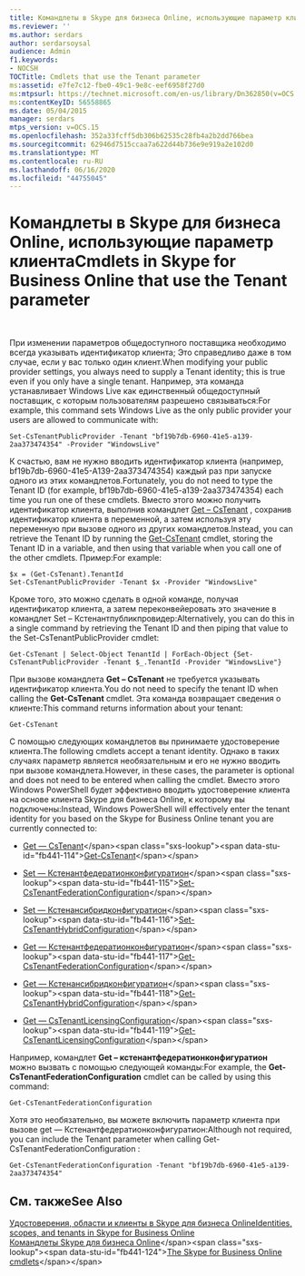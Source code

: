 ```yaml
---
title: Командлеты в Skype для бизнеса Online, использующие параметр клиента
ms.reviewer: ''
ms.author: serdars
author: serdarsoysal
audience: Admin
f1.keywords:
- NOCSH
TOCTitle: Cmdlets that use the Tenant parameter
ms:assetid: e7fe7c12-fbe0-49c1-9e8c-eef6958f27d0
ms:mtpsurl: https://technet.microsoft.com/en-us/library/Dn362850(v=OCS.15)
ms:contentKeyID: 56558865
ms.date: 05/04/2015
manager: serdars
mtps_version: v=OCS.15
ms.openlocfilehash: 352a33fcff5db306b62535c28fb4a2b2dd766bea
ms.sourcegitcommit: 62946d7515ccaa7a622d44b736e9e919a2e102d0
ms.translationtype: MT
ms.contentlocale: ru-RU
ms.lasthandoff: 06/16/2020
ms.locfileid: "44755045"
---
```

# <a name="cmdlets-in-skype-for-business-online-that-use-the-tenant-parameter"></a><span data-ttu-id="fb441-102">Командлеты в Skype для бизнеса Online, использующие параметр клиента</span><span class="sxs-lookup"><span data-stu-id="fb441-102">Cmdlets in Skype for Business Online that use the Tenant parameter</span></span>

 


<span data-ttu-id="fb441-103">При изменении параметров общедоступного поставщика необходимо всегда указывать идентификатор клиента; Это справедливо даже в том случае, если у вас только один клиент.</span><span class="sxs-lookup"><span data-stu-id="fb441-103">When modifying your public provider settings, you always need to supply a Tenant identity; this is true even if you only have a single tenant.</span></span> <span data-ttu-id="fb441-104">Например, эта команда устанавливает Windows Live как единственный общедоступный поставщик, с которым пользователям разрешено связываться:</span><span class="sxs-lookup"><span data-stu-id="fb441-104">For example, this command sets Windows Live as the only public provider your users are allowed to communicate with:</span></span>

    Set-CsTenantPublicProvider -Tenant "bf19b7db-6960-41e5-a139-2aa373474354" -Provider "WindowsLive"

<span data-ttu-id="fb441-105">К счастью, вам не нужно вводить идентификатор клиента (например, bf19b7db-6960-41e5-A139-2aa373474354) каждый раз при запуске одного из этих командлетов.</span><span class="sxs-lookup"><span data-stu-id="fb441-105">Fortunately, you do not need to type the Tenant ID (for example, bf19b7db-6960-41e5-a139-2aa373474354) each time you run one of these cmdlets.</span></span> <span data-ttu-id="fb441-106">Вместо этого можно получить идентификатор клиента, выполнив командлет [Get – CsTenant](https://technet.microsoft.com/library/jj994044\(v=ocs.15\)) , сохранив идентификатор клиента в переменной, а затем используя эту переменную при вызове одного из других командлетов.</span><span class="sxs-lookup"><span data-stu-id="fb441-106">Instead, you can retrieve the Tenant ID by running the [Get-CsTenant](https://technet.microsoft.com/library/jj994044\(v=ocs.15\)) cmdlet, storing the Tenant ID in a variable, and then using that variable when you call one of the other cmdlets.</span></span> <span data-ttu-id="fb441-107">Пример:</span><span class="sxs-lookup"><span data-stu-id="fb441-107">For example:</span></span>

    $x = (Get-CsTenant).TenantId
    Set-CsTenantPublicProvider -Tenant $x -Provider "WindowsLive"

<span data-ttu-id="fb441-108">Кроме того, это можно сделать в одной команде, получая идентификатор клиента, а затем переконвейеровать это значение в командлет Set – Кстенантпубликпровидер:</span><span class="sxs-lookup"><span data-stu-id="fb441-108">Alternatively, you can do this in a single command by retrieving the Tenant ID and then piping that value to the Set-CsTenantPublicProvider cmdlet:</span></span>

    Get-CsTenant | Select-Object TenantId | ForEach-Object {Set-CsTenantPublicProvider -Tenant $_.TenantId -Provider "WindowsLive"}

<span data-ttu-id="fb441-109">При вызове командлета **Get – CsTenant** не требуется указывать идентификатор клиента.</span><span class="sxs-lookup"><span data-stu-id="fb441-109">You do not need to specify the tenant ID when calling the **Get-CsTenant** cmdlet.</span></span> <span data-ttu-id="fb441-110">Эта команда возвращает сведения о клиенте:</span><span class="sxs-lookup"><span data-stu-id="fb441-110">This command returns information about your tenant:</span></span>

    Get-CsTenant

<span data-ttu-id="fb441-111">С помощью следующих командлетов вы принимаете удостоверение клиента.</span><span class="sxs-lookup"><span data-stu-id="fb441-111">The following cmdlets accept a tenant identity.</span></span> <span data-ttu-id="fb441-112">Однако в таких случаях параметр является необязательным и его не нужно вводить при вызове командлета.</span><span class="sxs-lookup"><span data-stu-id="fb441-112">However, in these cases, the parameter is optional and does not need to be entered when calling the cmdlet.</span></span> <span data-ttu-id="fb441-113">Вместо этого Windows PowerShell будет эффективно вводить удостоверение клиента на основе клиента Skype для бизнеса Online, к которому вы подключены:</span><span class="sxs-lookup"><span data-stu-id="fb441-113">Instead, Windows PowerShell will effectively enter the tenant identity for you based on the Skype for Business Online tenant you are currently connected to:</span></span>

  - <span data-ttu-id="fb441-114">[Get — CsTenant](https://technet.microsoft.com/library/jj994044\(v=ocs.15\))</span><span class="sxs-lookup"><span data-stu-id="fb441-114">[Get-CsTenant](https://technet.microsoft.com/library/jj994044\(v=ocs.15\))</span></span>

  - <span data-ttu-id="fb441-115">[Set — Кстенантфедератионконфигуратион](https://technet.microsoft.com/library/jj994080\(v=ocs.15\))</span><span class="sxs-lookup"><span data-stu-id="fb441-115">[Set-CsTenantFederationConfiguration](https://technet.microsoft.com/library/jj994080\(v=ocs.15\))</span></span>

  - <span data-ttu-id="fb441-116">[Set — Кстенансибридконфигуратион](https://technet.microsoft.com/library/jj994046\(v=ocs.15\))</span><span class="sxs-lookup"><span data-stu-id="fb441-116">[Set-CsTenantHybridConfiguration](https://technet.microsoft.com/library/jj994046\(v=ocs.15\))</span></span>

  - <span data-ttu-id="fb441-117">[Get — Кстенантфедератионконфигуратион](https://technet.microsoft.com/library/jj994072\(v=ocs.15\))</span><span class="sxs-lookup"><span data-stu-id="fb441-117">[Get-CsTenantFederationConfiguration](https://technet.microsoft.com/library/jj994072\(v=ocs.15\))</span></span>

  - <span data-ttu-id="fb441-118">[Get — Кстенансибридконфигуратион](https://technet.microsoft.com/library/jj994034\(v=ocs.15\))</span><span class="sxs-lookup"><span data-stu-id="fb441-118">[Get-CsTenantHybridConfiguration](https://technet.microsoft.com/library/jj994034\(v=ocs.15\))</span></span>

  - <span data-ttu-id="fb441-119">[Get — CsTenantLicensingConfiguration](https://technet.microsoft.com/library/dn362770\(v=ocs.15\))</span><span class="sxs-lookup"><span data-stu-id="fb441-119">[Get-CsTenantLicensingConfiguration](https://technet.microsoft.com/library/dn362770\(v=ocs.15\))</span></span>

<span data-ttu-id="fb441-120">Например, командлет **Get – кстенантфедератионконфигуратион** можно вызвать с помощью следующей команды:</span><span class="sxs-lookup"><span data-stu-id="fb441-120">For example, the **Get-CsTenantFederationConfiguration** cmdlet can be called by using this command:</span></span>

    Get-CsTenantFederationConfiguration

<span data-ttu-id="fb441-121">Хотя это необязательно, вы можете включить параметр клиента при вызове get — Кстенантфедератионконфигуратион:</span><span class="sxs-lookup"><span data-stu-id="fb441-121">Although not required, you can include the Tenant parameter when calling Get-CsTenantFederationConfiguration :</span></span>

    Get-CsTenantFederationConfiguration -Tenant "bf19b7db-6960-41e5-a139-2aa373474354"

## <a name="see-also"></a><span data-ttu-id="fb441-122">См. также</span><span class="sxs-lookup"><span data-stu-id="fb441-122">See Also</span></span>


[<span data-ttu-id="fb441-123">Удостоверения, области и клиенты в Skype для бизнеса Online</span><span class="sxs-lookup"><span data-stu-id="fb441-123">Identities, scopes, and tenants in Skype for Business Online</span></span>](identities-scopes-and-tenants-in-skype-for-business-online.md)  
<span data-ttu-id="fb441-124">[Командлеты Skype для бизнеса Online](https://technet.microsoft.com/library/dn362817\(v=ocs.15\))</span><span class="sxs-lookup"><span data-stu-id="fb441-124">[The Skype for Business Online cmdlets](https://technet.microsoft.com/library/dn362817\(v=ocs.15\))</span></span>

